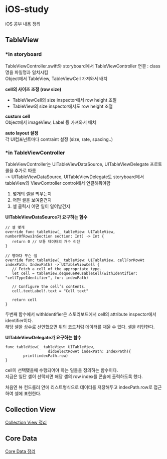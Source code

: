 # iOS-study
iOS 공부 내용 정리

## TableView
### \*in storyboard   
TableViewController.swift와 storyboard에서 TableViewController 연결 : class명을 파일명과 일치시킴   
Object에서 TableView, TableViewCell 가져와서 배치   

**cell의 사이즈 조정 (row size)**
- TableViewCell의 size inspector에서 row height 조절
- TableView의 size inspector에서도 row height 조절

**custom cell**   
Object에서 imageView, Label 등 가져와서 배치   

**auto layout 설정**   
각 UI컴포넌트마다 contraint 설정 (size, rate, spacing..)   

### \*in TableViewController   
TableViewController는 UITableViewDataSource, UITableViewDelegate 프로토콜을 추가로 따름   
-> UITableViewDataSource, UITableViewDelegate도 storyboard에서 tableView와 ViewController control해서 연결해줘야함   
   
1. 몇개의 셀을 띄우는지
2. 어떤 셀을 보여줄건지
3. 셀 클릭시 어떤 일이 일어날건지
   
**UITableViewDataSource가 요구하는 함수**   
```
// 셀 몇개   
override func tableView(_ tableView: UITableView, numberOfRowsInSection section: Int) -> Int {
   return 0 // 보통 데이터의 개수 리턴
}

// 행마다 무슨 셀
override func tableView(_ tableView: UITableView, cellForRowAt indexPath: IndexPath) -> UITableViewCell {
   // Fetch a cell of the appropriate type.
   let cell = tableView.dequeueReusableCell(withIdentifier: "cellTypeIdentifier", for: indexPath)

   // Configure the cell’s contents.
   cell.textLabel!.text = "Cell text"

   return cell
}
```
두번째 함수에서 withIdentifier은 스토리보드에서 cell의 attribute inspector에서 identifier이다.   
해당 셀을 상수로 선언했으면 위의 코드처럼 데이터를 채울 수 있다. 셀을 리턴한다.

**UITableViewDelegate가 요구하는 함수**
```
func tableView(_ tableView: UITableView,
                   didSelectRowAt indexPath: IndexPath){
        print(indexPath.row)
}
```
cell이 선택됐을때 수행되어야 하는 일들을 정의하는 함수이다.   
지금은 일단 셀이 선택되면 해당 셀의 row index를 콘솔에 출력하도록 했다.   

처음엔 뷰 컨드롤러 안에 리스트형식으로 데이터를 저장해두고 indexPath.row로 접근하여 셀에 표현한다.   

## Collection View   
[Collection View 정리](https://sio2whocode.tistory.com/88)
    
## Core Data
[Core Data 정리](https://sio2whocode.tistory.com/89)
